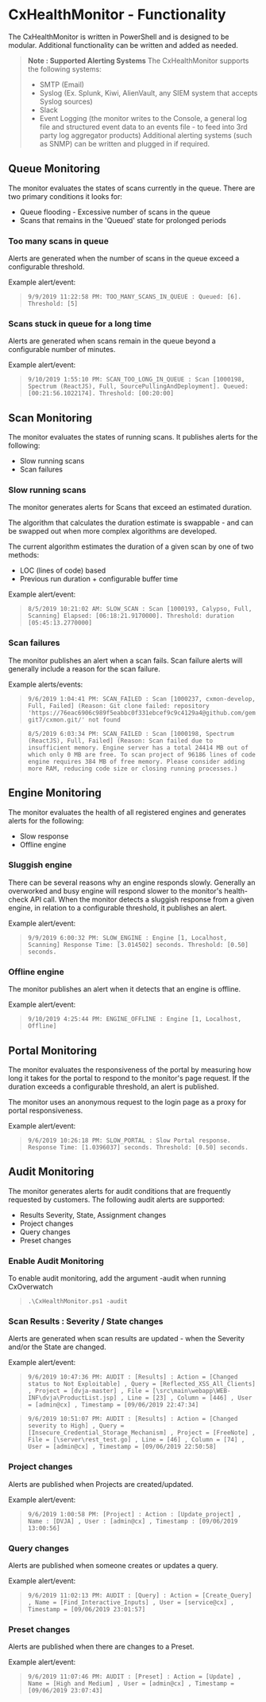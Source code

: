 # CxHealthMonitor - Functionality
The CxHealthMonitor is written in PowerShell and is designed to be modular. Additional functionality can be written and added as needed.

> **Note : Supported Alerting Systems** The CxHealthMonitor supports the following systems:
> - SMTP (Email)
> - Syslog (Ex. Splunk, Kiwi, AlienVault, any SIEM system that accepts Syslog sources)
> - Slack
> - Event Logging 	(the monitor writes to the Console, a general log file and structured event data to an events file - to feed into 3rd
> party log aggregator products) Additional alerting systems (such as
> SNMP) can be written and plugged in if required.

 

## Queue Monitoring
The monitor evaluates the states of scans currently in the queue. There are two primary conditions it looks for:
-   Queue flooding - Excessive number of scans in the queue
-   Scans that remains in the 'Queued' state for prolonged periods

### Too many scans in queue
Alerts are generated when the number of scans in the queue exceed a configurable threshold.

Example alert/event:
>`9/9/2019 11:22:58 PM: TOO_MANY_SCANS_IN_QUEUE : Queued: [6]. Threshold: [5]`

### Scans stuck in queue for a long time
Alerts are generated when scans remain in the queue beyond a configurable number of minutes.

Example alert/event:
>`9/10/2019 1:55:10 PM: SCAN_TOO_LONG_IN_QUEUE : Scan [1000198, Spectrum (ReactJS), Full, SourcePullingAndDeployment]. Queued: [00:21:56.1022174]. Threshold: [00:20:00]`

## Scan Monitoring
The monitor evaluates the states of running scans. It publishes alerts for the following:
-   Slow running scans
-   Scan failures

### Slow running scans
The monitor generates alerts for Scans that exceed an estimated duration. 

The algorithm that calculates the duration estimate is swappable - and can be swapped out when more complex algorithms are developed.

The current algorithm  estimates the duration of a given scan by one of two methods:

 - LOC (lines of code) based
 - Previous run duration + configurable buffer time

Example alert/event:
>`8/5/2019 10:21:02 AM: SLOW_SCAN : Scan [1000193, Calypso, Full, Scanning] Elapsed: [06:18:21.9170000]. Threshold: duration [05:45:13.2770000]`

### Scan failures
The monitor publishes an alert when a scan fails. Scan failure alerts will generally include a reason for the scan failure.

Example alerts/events:
>`9/6/2019 1:04:41 PM: SCAN_FAILED : Scan [1000237, cxmon-develop, Full, Failed] (Reason: Git clone failed: repository 'https://76eac6906c989f5eabbc0f331ebcef9c9c4129a4@github.com/gemgit7/cxmon.git/' not found`

>`8/5/2019 6:03:34 PM: SCAN_FAILED : Scan [1000198, Spectrum (ReactJS), Full, Failed] (Reason: Scan failed due to insufficient memory. Engine server has a total 24414 MB out of which only 0 MB are free. To scan project of 96186 lines of code engine requires 384 MB of free memory. Please consider adding more RAM, reducing code size or closing running processes.)`

## Engine Monitoring
The monitor evaluates the health of all registered engines and generates alerts for the following:

- Slow response
- Offline engine

### Sluggish engine
There can be several reasons why an engine responds slowly. Generally an overworked and busy engine will respond slower to the monitor's health-check API call. When the monitor detects a sluggish response from a given engine, in relation to a configurable threshold, it publishes an alert.

Example alert/event:
>`9/9/2019 6:00:32 PM: SLOW_ENGINE : Engine [1, Localhost, Scanning] Response Time: [3.014502] seconds. Threshold: [0.50] seconds.`

### Offline engine
The monitor publishes an alert when it detects that an engine is offline.

Example alert/event:
>`9/10/2019 4:25:44 PM: ENGINE_OFFLINE : Engine [1, Localhost, Offline]`

## Portal Monitoring
The monitor evaluates the responsiveness of the portal by measuring how long it takes for the portal to respond to the monitor's page request. If the duration exceeds a configurable threshold, an alert is published.

The monitor uses an anonymous request to the login page as a proxy for portal responsiveness.

Example alert/event:
>`9/6/2019 10:26:18 PM: SLOW_PORTAL : Slow Portal response. Response Time: [1.0396037] seconds. Threshold: [0.50] seconds.`

## Audit Monitoring
The monitor generates alerts for audit conditions that are frequently requested by customers. The following audit alerts are supported:
- Results Severity, State, Assignment changes
- Project changes
- Query changes
- Preset changes

### Enable Audit Monitoring
To enable audit monitoring, add the argument -audit when running CxOverwatch
>`.\CxHealthMonitor.ps1 -audit`


### Scan Results : Severity / State changes
Alerts are generated when scan results are updated - when the Severity and/or the State are changed. 

Example alert/event:
>`9/6/2019 10:47:36 PM: AUDIT : [Results] : Action = [Changed status to Not Exploitable] , Query = [Reflected_XSS_All_Clients] , Project = [dvja-master] , File = [\src\main\webapp\WEB-INF\dvja\ProductList.jsp] , Line = [23] , Column = [446] , User = [admin@cx] , Timestamp = [09/06/2019 22:47:34] `

>`9/6/2019 10:51:07 PM: AUDIT : [Results] : Action = [Changed severity to High] , Query = [Insecure_Credential_Storage_Mechanism] , Project = [FreeNote] , File = [\server\rest_test.go] , Line = [46] , Column = [74] , User = [admin@cx] , Timestamp = [09/06/2019 22:50:58] 
`
 ### Project changes
Alerts are published when Projects are created/updated. 

Example alert/event:
>`9/6/2019 1:00:58 PM: [Project] : Action : [Update_project] , Name : [DVJA] , User : [admin@cx] , Timestamp : [09/06/2019 13:00:56] 
`

 ### Query changes
Alerts are published when someone creates or updates a query. 

Example alert/event:
>`9/6/2019 11:02:13 PM: AUDIT : [Query] : Action = [Create_Query] , Name = [Find_Interactive_Inputs] , User = [service@cx] , Timestamp = [09/06/2019 23:01:57] 
`

 ### Preset changes
Alerts are published when there are changes to a Preset. 

Example alert/event:
>`9/6/2019 11:07:46 PM: AUDIT : [Preset] : Action = [Update] , Name = [High and Medium] , User = [admin@cx] , Timestamp = [09/06/2019 23:07:43] `

